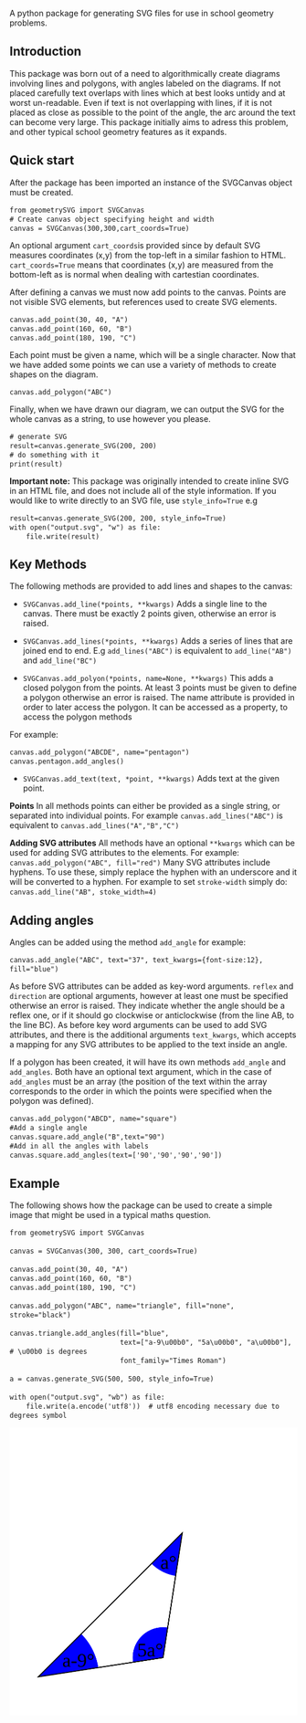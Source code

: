 A python package for generating SVG files for use in school geometry problems. 
## Introduction
This package was born out of a need to algorithmically create diagrams involving lines and polygons, with angles labeled on the diagrams. If not placed carefully text overlaps with lines which at best looks untidy and at worst un-readable. Even if text is not overlapping with lines, if it is not placed as close as possible to the point of the angle, the arc around the text can become very large. This package initially aims to adress this problem, and other typical school geometry features as it expands.
## Quick start
After the package has been imported an instance of the SVGCanvas object must be created. 

    from geometrySVG import SVGCanvas
    # Create canvas object specifying height and width
    canvas = SVGCanvas(300,300,cart_coords=True)

An optional argument `cart_coords`is provided since by default SVG measures coordinates (x,y) from the top-left in a similar fashion to HTML. `cart_coords=True` means that coordinates (x,y) are measured from the bottom-left as is normal when dealing with cartestian coordinates. 

After defining a canvas we must now add points to the canvas. Points are not visible SVG elements, but references used to create SVG elements. 

    canvas.add_point(30, 40, "A")
    canvas.add_point(160, 60, "B")
    canvas.add_point(180, 190, "C")

Each point must be given a name, which will be a single character. Now that we have added some points we can use a variety of methods to create shapes on the diagram.

    canvas.add_polygon("ABC")

Finally, when we have drawn our diagram, we can output the SVG for the whole canvas as a string, to use however you please.

    # generate SVG 
    result=canvas.generate_SVG(200, 200)
    # do something with it
    print(result)

**Important note:** This package was originally intended to create inline SVG in an HTML file, and does not include all of the style information. If you would like to write directly to an SVG file, use `style_info=True` e.g

    result=canvas.generate_SVG(200, 200, style_info=True)
    with open("output.svg", "w") as file:
        file.write(result)

## Key Methods
The following methods are provided to add lines and shapes to the canvas:

* `SVGCanvas.add_line(*points, **kwargs)` Adds a single line to the canvas. There must be exactly 2 points given, otherwise an error is raised.
* `SVGCanvas.add_lines(*points, **kwargs)` Adds a series of lines that are joined end to end. E.g `add_lines("ABC")` is equivalent to `add_line("AB")` and `add_line("BC")`

* `SVGCanvas.add_polyon(*points, name=None, **kwargs)` This adds a closed polygon from the points. At least 3 points must be given to define a polygon otherwise an error is raised. The name attribute is provided in order to later access the polygon. It can be accessed as a property, to access the polygon methods

For example:

    canvas.add_polygon("ABCDE", name="pentagon")
    canvas.pentagon.add_angles()

* `SVGCanvas.add_text(text, *point, **kwargs)` Adds text at the given point.  

**Points**
In all methods points can either be provided as a single string, or separated into individual points. For example
`canvas.add_lines("ABC")` is equivalent to `canvas.add_lines("A","B","C")`

**Adding SVG attributes**
All methods have an optional `**kwargs` which can be used for adding SVG attributes to the elements. For example:
`canvas.add_polygon("ABC", fill="red")`
Many SVG attributes include hyphens. To use these, simply replace the hyphen with an underscore and it will be converted to a hyphen. For example to set `stroke-width` simply do:
`canvas.add_line("AB", stoke_width=4)` 

## Adding angles
Angles can be added using the method `add_angle` for example:

    canvas.add_angle("ABC", text="37", text_kwargs={font-size:12}, fill="blue")
As before SVG attributes can be added as key-word arguments. `reflex` and `direction` are optional arguments, however at least one must be specified otherwise an error is raised. They indicate whether the angle should be a reflex one, or if it should go clockwise or anticlockwise (from the line AB, to the line BC). As before key word arguments can be used to add SVG attributes, and there is the additional arguments `text_kwargs`, which accepts a mapping for any SVG attributes to be applied to the text inside an angle.

If a polygon has been created, it will have its own methods `add_angle` and `add_angles`.  Both have an optional text argument, which in the case of `add_angles` must be an array (the position of the text within the array corresponds to the order in which the points were specified when the polygon was defined).

    canvas.add_polygon("ABCD", name="square")
    #Add a single angle
    canvas.square.add_angle("B",text="90")
	#Add in all the angles with labels
	canvas.square.add_angles(text=['90','90','90','90'])
    

## Example
The following shows how the package can be used to create a simple image that might be used in a typical maths question.

    from geometrySVG import SVGCanvas
    
    canvas = SVGCanvas(300, 300, cart_coords=True)
    
    canvas.add_point(30, 40, "A")
    canvas.add_point(160, 60, "B")
    canvas.add_point(180, 190, "C")
    
    canvas.add_polygon("ABC", name="triangle", fill="none", stroke="black")
    
    canvas.triangle.add_angles(fill="blue",
                               text=["a-9\u00b0", "5a\u00b0", "a\u00b0"],  # \u00b0 is degrees
                               font_family="Times Roman")
    
    a = canvas.generate_SVG(500, 500, style_info=True)
    
    with open("output.svg", "wb") as file:
        file.write(a.encode('utf8'))  # utf8 encoding necessary due to degrees symbol


<img src="/output.svg" />
